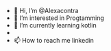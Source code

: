 - 👋 Hi, I’m @Alexacontra
- 👀 I’m interested in  Progtamming 
- 🌱 I’m currently learning  kotlin
- 
- 📫 How to reach me  linkedin

<!---
Alexacontra/Alexacontra is a ✨ special ✨ repository because its `README.md` (this file) appears on your GitHub profile.
You can click the Preview link to take a look at your changes.
--->
